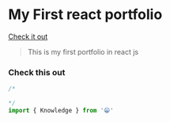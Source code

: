 # My First react portfolio

[Check it out](https://johnwaithira.vercel.app)

> This is my first portfolio in react js 

### Check this out 

```js
/*          

*/
import { Knowledge } from '😁'
```
